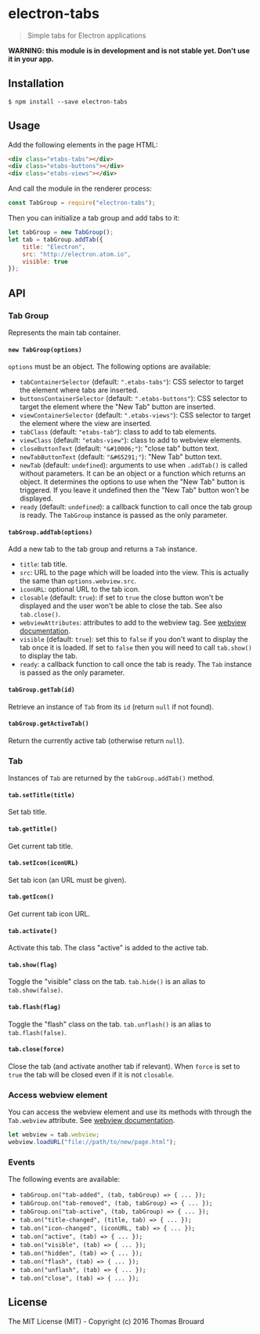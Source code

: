 # electron-tabs

> Simple tabs for Electron applications

**WARNING: this module is in development and is not stable yet. Don't use it in your app.**

## Installation

```
$ npm install --save electron-tabs
```

## Usage

Add the following elements in the page HTML:

```html
<div class="etabs-tabs"></div>
<div class="etabs-buttons"></div>
<div class="etabs-views"></div>
```

And call the module in the renderer process:

```javascript
const TabGroup = require("electron-tabs");
```

Then you can initialize a tab group and add tabs to it:

```javascript
let tabGroup = new TabGroup();
let tab = tabGroup.addTab({
    title: "Electron",
    src: "http://electron.atom.io",
    visible: true
});
```

## API

### Tab Group

Represents the main tab container.

#### `new TabGroup(options)`

`options` must be an object. The following options are available:

* `tabContainerSelector` (default: `".etabs-tabs"`): CSS selector to target the element where tabs are inserted.
* `buttonsContainerSelector` (default: `".etabs-buttons"`): CSS selector to target the element where the "New Tab" button are inserted.
* `viewContainerSelector` (default: `".etabs-views"`): CSS selector to target the element where the view are inserted.
* `tabClass` (default: `"etabs-tab"`): class to add to tab elements.
* `viewClass` (default: `"etabs-view"`): class to add to webview elements.
* `closeButtonText` (default: `"&#10006;"`): "close tab" button text.
* `newTabButtonText` (default: `"&#65291;"`): "New Tab" button text.
* `newTab` (default: `undefined`): arguments to use when `.addTab()` is called without parameters. It can be an object or a function which returns an object. It determines the options to use when the "New Tab" button is triggered. If you leave it undefined then the "New Tab" button won't be displayed.
* `ready` (default: `undefined`): a callback function to call once the tab group is ready. The `TabGroup` instance is passed as the only parameter.

#### `tabGroup.addTab(options)`

Add a new tab to the tab group and returns a `Tab` instance.

* `title`: tab title.
* `src`: URL to the page which will be loaded into the view. This is actually the same than `options.webview.src`.
* `iconURL`: optional URL to the tab icon.
* `closable` (default: `true`): if set to `true` the close button won't be displayed and the user won't be able to close the tab. See also `tab.close()`.
* `webviewAttributes`: attributes to add to the webview tag. See [webview documentation](http://electron.atom.io/docs/api/web-view-tag/#tag-attributes).
* `visible` (default: `true`): set this to `false` if you don't want to display the tab once it is loaded. If set to `false` then you will need to call `tab.show()` to display the tab.
* `ready`: a callback function to call once the tab is ready. The `Tab` instance is passed as the only parameter.

#### `tabGroup.getTab(id)`

Retrieve an instance of `Tab` from its `id` (return `null` if not found).

#### `tabGroup.getActiveTab()`

Return the currently active tab (otherwise return `null`).

### Tab

Instances of `Tab` are returned by the `tabGroup.addTab()` method.

#### `tab.setTitle(title)`

Set tab title.

#### `tab.getTitle()`

Get current tab title.

#### `tab.setIcon(iconURL)`

Set tab icon (an URL must be given).

#### `tab.getIcon()`

Get current tab icon URL.

#### `tab.activate()`

Activate this tab. The class "active" is added to the active tab.

#### `tab.show(flag)`

Toggle the "visible" class on the tab. `tab.hide()` is an alias to `tab.show(false)`.

#### `tab.flash(flag)`

Toggle the "flash" class on the tab. `tab.unflash()` is an alias to `tab.flash(false)`.

#### `tab.close(force)`

Close the tab (and activate another tab if relevant). When `force` is set to `true` the tab will be closed even if it is not `closable`.

### Access webview element

You can access the webview element and use its methods with through the `Tab.webview` attribute. See [webview documentation](http://electron.atom.io/docs/api/web-view-tag/#methods).

```javascript
let webview = tab.webview;
webview.loadURL("file://path/to/new/page.html");
```

### Events

The following events are available:

* `tabGroup.on("tab-added", (tab, tabGroup) => { ... });`
* `tabGroup.on("tab-removed", (tab, tabGroup) => { ... });`
* `tabGroup.on("tab-active", (tab, tabGroup) => { ... });`
* `tab.on("title-changed", (title, tab) => { ... });`
* `tab.on("icon-changed", (iconURL, tab) => { ... });`
* `tab.on("active", (tab) => { ... });`
* `tab.on("visible", (tab) => { ... });`
* `tab.on("hidden", (tab) => { ... });`
* `tab.on("flash", (tab) => { ... });`
* `tab.on("unflash", (tab) => { ... });`
* `tab.on("close", (tab) => { ... });`


## License

The MIT License (MIT) - Copyright (c) 2016 Thomas Brouard
